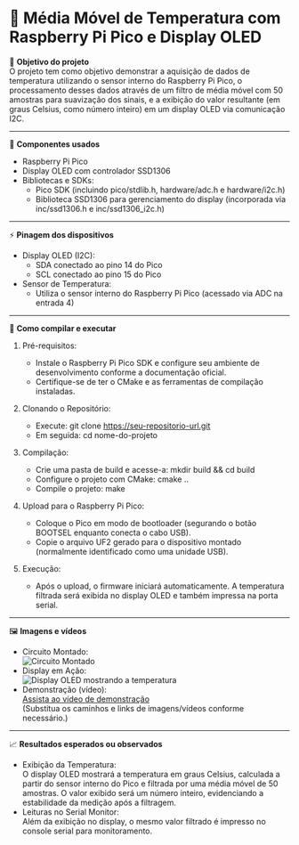 # 📘 Média Móvel de Temperatura com Raspberry Pi Pico e Display OLED

🎯 **Objetivo do projeto**  
O projeto tem como objetivo demonstrar a aquisição de dados de temperatura utilizando o sensor interno do Raspberry Pi Pico, o processamento desses dados através de um filtro de média móvel com 50 amostras para suavização dos sinais, e a exibição do valor resultante (em graus Celsius, como número inteiro) em um display OLED via comunicação I2C.

---

🧩 **Componentes usados**  
- Raspberry Pi Pico  
- Display OLED com controlador SSD1306  
- Bibliotecas e SDKs:  
  - Pico SDK (incluindo pico/stdlib.h, hardware/adc.h e hardware/i2c.h)  
  - Biblioteca SSD1306 para gerenciamento do display (incorporada via inc/ssd1306.h e inc/ssd1306_i2c.h)

---

⚡ **Pinagem dos dispositivos**  
- Display OLED (I2C):  
  - SDA conectado ao pino 14 do Pico  
  - SCL conectado ao pino 15 do Pico  
- Sensor de Temperatura:  
  - Utiliza o sensor interno do Raspberry Pi Pico (acessado via ADC na entrada 4)

---

🧪 **Como compilar e executar**  
1. Pré-requisitos:  
   - Instale o Raspberry Pi Pico SDK e configure seu ambiente de desenvolvimento conforme a documentação oficial.  
   - Certifique-se de ter o CMake e as ferramentas de compilação instaladas.

2. Clonando o Repositório:  
   - Execute: git clone https://seu-repositorio-url.git  
   - Em seguida: cd nome-do-projeto

3. Compilação:  
   - Crie uma pasta de build e acesse-a: mkdir build && cd build  
   - Configure o projeto com CMake: cmake ..  
   - Compile o projeto: make

4. Upload para o Raspberry Pi Pico:  
   - Coloque o Pico em modo de bootloader (segurando o botão BOOTSEL enquanto conecta o cabo USB).  
   - Copie o arquivo UF2 gerado para o dispositivo montado (normalmente identificado como uma unidade USB).

5. Execução:  
   - Após o upload, o firmware iniciará automaticamente. A temperatura filtrada será exibida no display OLED e também impressa na porta serial.

---

🖼️ **Imagens e vídeos**  
- Circuito Montado:  
  ![Circuito Montado](imagens/circuito.jpg)  
- Display em Ação:  
  ![Display OLED mostrando a temperatura](imagens/display.jpg)  
- Demonstração (vídeo):  
  [Assista ao vídeo de demonstração](videos/demonstracao.mp4)  
(Substitua os caminhos e links de imagens/vídeos conforme necessário.)

---

📈 **Resultados esperados ou observados**  
- Exibição da Temperatura:  
  O display OLED mostrará a temperatura em graus Celsius, calculada a partir do sensor interno do Pico e filtrada por uma média móvel de 50 amostras. O valor exibido será um número inteiro, evidenciando a estabilidade da medição após a filtragem.
- Leituras no Serial Monitor:  
  Além da exibição no display, o mesmo valor filtrado é impresso no console serial para monitoramento.

